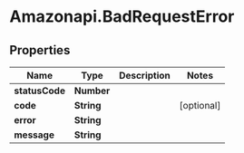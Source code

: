 # Amazonapi.BadRequestError

## Properties

Name | Type | Description | Notes
------------ | ------------- | ------------- | -------------
**statusCode** | **Number** |  | 
**code** | **String** |  | [optional] 
**error** | **String** |  | 
**message** | **String** |  | 


